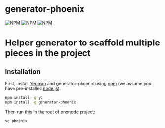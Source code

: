 <h1 align="left">generator-phoenix</h1>
<p align="left">
<a href="https://www.npmjs.com/package/generator-phoenix"><img src="https://img.shields.io/npm/v/generator-phoenix.svg" alt="NPM"></a>
<a href="https://npmcharts.com/compare/generator-phoenix?minimal=true"><img src="https://img.shields.io/npm/dt/generator-phoenix.svg" alt="NPM"></a>
<a href="https://www.npmjs.com/package/generator-phoenix"><img src="https://img.shields.io/npm/l/generator-phoenix.svg" alt="NPM"></a>
</p>

# Helper generator to scaffold multiple pieces in the project

## Installation

First, install [Yeoman](http://yeoman.io) and generator-phoenix using [npm](https://www.npmjs.com/) (we assume you have pre-installed [node.js](https://nodejs.org/)).

```bash
npm install -g yo
npm install -g generator-phoenix
```

Then run this in the root of pnxnode project:

```bash
yo phoenix
```


